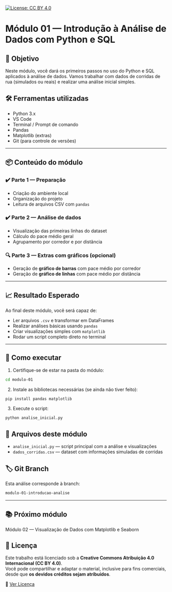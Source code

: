 [![License: CC BY 4.0](https://img.shields.io/badge/Licença-CC%20BY%204.0-lightgrey.svg)](https://creativecommons.org/licenses/by/4.0/)

# Módulo 01 — Introdução à Análise de Dados com Python e SQL

## 🎯 Objetivo
Neste módulo, você dará os primeiros passos no uso do Python e SQL aplicados à análise de dados. Vamos trabalhar com dados de corridas de rua (simulados ou reais) e realizar uma análise inicial simples.

## 🛠️ Ferramentas utilizadas
- Python 3.x
- VS Code
- Terminal / Prompt de comando
- Pandas
- Matplotlib (extras)
- Git (para controle de versões)

---

## 📦 Conteúdo do módulo

### ✔️ Parte 1 — Preparação
- Criação do ambiente local
- Organização do projeto
- Leitura de arquivos CSV com `pandas`

### ✔️ Parte 2 — Análise de dados
- Visualização das primeiras linhas do dataset
- Cálculo do pace médio geral
- Agrupamento por corredor e por distância

### 🔍 Parte 3 — Extras com gráficos (opcional)
- Geração de **gráfico de barras** com pace médio por corredor
- Geração de **gráfico de linhas** com pace médio por distância

---

## 📈 Resultado Esperado

Ao final deste módulo, você será capaz de:
- Ler arquivos `.csv` e transformar em DataFrames
- Realizar análises básicas usando `pandas`
- Criar visualizações simples com `matplotlib`
- Rodar um script completo direto no terminal

---

## 🚀 Como executar

1. Certifique-se de estar na pasta do módulo:

```bash
cd modulo-01
```

2. Instale as bibliotecas necessárias (se ainda não tiver feito):

```bash
pip install pandas matplotlib
```

3. Execute o script:

```bash
python analise_inicial.py
```

## 🧩 Arquivos deste módulo
- `analise_inicial.py` — script principal com a análise e visualizações
- `dados_corridas.csv` — dataset com informações simuladas de corridas

## 🏷️ Git Branch
Esta análise corresponde à branch:

```bash
modulo-01-introducao-analise
```

---

## 📚 Próximo módulo
Módulo 02 — Visualização de Dados com Matplotlib e Seaborn

## 📜 Licença

Este trabalho está licenciado sob a **Creative Commons Atribuição 4.0 Internacional (CC BY 4.0)**.  
Você pode compartilhar e adaptar o material, inclusive para fins comerciais, desde que **os devidos créditos sejam atribuídos**.

🔗 [Ver Licença](https://creativecommons.org/licenses/by/4.0/)